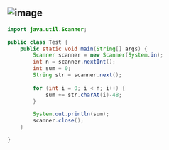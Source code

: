 ![image](https://user-images.githubusercontent.com/100292629/178113347-62f8e144-450f-4091-a20e-17e8d09d0a24.png)
---
```java
import java.util.Scanner;

public class Test {
	public static void main(String[] args) {
		Scanner scanner = new Scanner(System.in);
		int n = scanner.nextInt();
		int sum = 0;
		String str = scanner.next();
		
		for (int i = 0; i < n; i++) {
			sum += str.charAt(i)-48;
		}

		System.out.println(sum);
		scanner.close();
	}

}
```